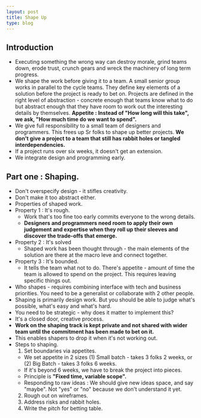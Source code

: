 ```yaml
---
layout: post
title: Shape Up
type: blog
---
```


## Introduction
* Executing something the wrong way can destroy morale, grind teams down, erode trust, crunch gears and wreck the machinery of long term progress.
* We shape the work before giving it to a team. A small senior group works in parallel to the cycle teams. They define key elements of a solution before the project is ready to bet on. Projects are defined in the right level of abstraction - concrete enough that teams know what to do but abstract enough that they have room to work out the interesting details by themselves.
**Appetite : Instead of "How long will this take", we ask, "How much time do we want to spend".**
* We give full responsibility to a small team of designers and programmers. This frees up Sr folks to shape up better projects.
**We don't give a project to a team that still has rabbit holes or tangled interdependencies.**
* If a project runs over six weeks, it doesn't get an extension.
* We integrate design and programming early.

## Part one : Shaping.
* Don't overspecify design - it stifles creativity.
* Don't make it too abstract either.
* Properties of shaped work.
* Property 1 : It's rough.
  * Work that's too fine too early commits everyone to the wrong details.
  * **Designers and programmers need room to apply their own judgement and expertise when they roll up their sleeves and discover the trade-offs that emerge.**
* Property 2 : It's solved
  * Shaped work has been thought through - the main elements of the solution are there at the macro leve and connect together.
* Property 3 : It's bounded.
  * It tells the team what not to do. There's appetite - amount of time the team is allowed to spend on the project. This requires leaving specific things out.
* Who shapes - requires combining interface with tech and business priorities. You need to be a generalist or collaborate with 2 other people.
* Shaping is primarily design work. But you should be able to judge what's possible, what's easy and what's hard.
* You need to be strategic - why does it matter to implement this?
* It's a closed door, creative process.
* **Work on the shaping track is kept private and not shared with wider team until the commitment has been made to bet on it.**
* This enables shapers to drop it when it's not working out.
* Steps to shaping.
  1. Set boundaries via appetites.
    * We set appetite in 2 sizes (1) Small batch - takes 3 folks 2 weeks, or (2) Big Batch - takes 3 folks 6 weeks.
    * If it's beyond 6 weeks, we have to break the project into pieces.
    * Principle is **"Fixed time, variable scope".**
    * Responding to raw ideas : We should give new ideas space, and say "maybe". Not "yes" or "no" because we don't understand it yet.
  2. Rough out on wireframes.
  3. Address risks and rabbit holes.
  4. Write the pitch for betting table.